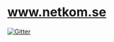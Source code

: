 # www.netkom.se

[![Gitter](https://badges.gitter.im/netkom_se/Lobby.svg)](https://gitter.im/netkom_se/netkom?utm_source=badge&utm_medium=badge&utm_content=badge)
